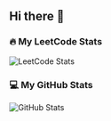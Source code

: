 ## Hi there 👋

<!--
**ejaz-uddin-swaron/ejaz-uddin-swaron** is a ✨ _special_ ✨ repository because its `README.md` (this file) appears on your GitHub profile.

Here are some ideas to get you started:

- 🔭 I’m currently working on ...
- 🌱 I’m currently learning ...
- 🔥 I’m looking to collaborate on ...
- 🤔 I’m looking for help with ...
- 💬 Ask me about ...
- 📫 How to reach me: ...
- 😄 Pronouns: ...
- ⚡ Fun fact: ...
-->

### 🔥 My LeetCode Stats
![LeetCode Stats](https://leetcode-stats-five.vercel.app/api?username=Swaron)

### 💻 My GitHub Stats
![GitHub Stats](https://github-readme-stats.vercel.app/api?username=ejaz-uddin-swaron&show_icons=true&theme=radical)
